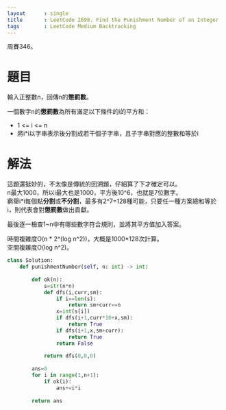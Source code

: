 ```yaml
--- 
layout      : single
title       : LeetCode 2698. Find the Punishment Number of an Integer
tags        : LeetCode Medium Backtracking
---
```

周賽346。

# 題目
輸入正整數n，回傳n的**懲罰數**。  

一個數字n的**懲罰數**為所有滿足以下條件的i的平方和：  
- 1 <= i <= n  
- 將i\*i以字串表示後分割成若干個子字串，且子字串對應的整數和等於i  

# 解法
這題還挺妙的，不太像是傳統的回溯題，仔細算了下才確定可以。  
n最大1000，所以i最大也是1000，平方後10^6，也就是7位數字。  
窮舉i\*i每個點**分割**或**不分割**，最多有2^7=128種可能，只要任一種方案總和等於i，則代表會對**懲罰數**做出貢獻。  

最後逐一檢查1\~n中有哪些數字符合規則，並將其平方值加入答案。  

時間複雜度O(n \* 2^(log n^2))，大概是1000\*128次計算。  
空間複雜度O(log n^2)。  

```python
class Solution:
    def punishmentNumber(self, n: int) -> int:
        
        def ok(n):
            s=str(n*n)
            def dfs(i,curr,sm):
                if i==len(s):
                    return sm+curr==n
                x=int(s[i])
                if dfs(i+1,curr*10+x,sm):
                    return True
                if dfs(i+1,x,sm+curr):
                    return True
                return False
            
            return dfs(0,0,0)
        
        ans=0
        for i in range(1,n+1):
            if ok(i):
                ans+=i*i
                
        return ans
```
